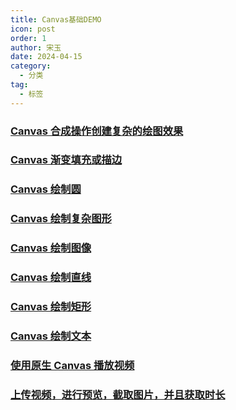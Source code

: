 ```yaml
---
title: Canvas基础DEMO
icon: post
order: 1
author: 宋玉
date: 2024-04-15
category:
  - 分类
tag:
  - 标签
---
```


### [Canvas 合成操作创建复杂的绘图效果](https://brain.songxingguo.com/demo//CanvasBasic/CanvasComposition.html)

<CanvasComposition />

### [Canvas 渐变填充或描边](https://brain.songxingguo.com/demo//CanvasBasic/CanvasGradient.html)

<CanvasGradient />

### [Canvas 绘制圆](https://brain.songxingguo.com/demo//CanvasBasic/DrawCircle.html)

<DrawCircle />

### [Canvas 绘制复杂图形](https://brain.songxingguo.com/demo//CanvasBasic/DrawGraphics.html)

<DrawGraphics />

### [Canvas 绘制图像](https://brain.songxingguo.com/demo//CanvasBasic/DrawImage.html)

<DrawImage />

### [Canvas 绘制直线](https://brain.songxingguo.com/demo//CanvasBasic/DrawLine.html)

<DrawLine />

### [Canvas 绘制矩形](https://brain.songxingguo.com/demo//CanvasBasic/DrawRectangle.html)

<DrawRectangle />

### [Canvas 绘制文本](https://brain.songxingguo.com/demo//CanvasBasic/DrawText.html)

<DrawText />

### [使用原生 Canvas 播放视频](https://brain.songxingguo.com/demo//CanvasBasic/PlayVideo.html)

<PlayVideo />

### [上传视频，进行预览，截取图片，并且获取时长](https://brain.songxingguo.com/demo//CanvasBasic/Screenshot.html)

<Screenshot />


<script setup>
import CanvasComposition from "@components/CanvasBasic/CanvasComposition.vue";
import CanvasGradient from "@components/CanvasBasic/CanvasGradient.vue";
import DrawCircle from "@components/CanvasBasic/DrawCircle.vue";
import DrawGraphics from "@components/CanvasBasic/DrawGraphics.vue";
import DrawImage from "@components/CanvasBasic/DrawImage.vue";
import DrawLine  from "@components/CanvasBasic/DrawLine.vue";
import DrawRectangle from "@components/CanvasBasic/DrawRectangle.vue";
import DrawText from "@components/CanvasBasic/DrawText.vue";
import PlayVideo from "@components/CanvasBasic/PlayVideo.vue";
import Screenshot from "@components/CanvasBasic/Screenshot.vue";
</script>